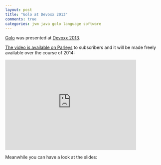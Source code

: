 ```yaml
---
layout: post
title: "Golo at Devoxx 2013"
comments: true
categories: jvm java golo language software
---
```


[Golo](http://golo-lang.org/) was presented at [Devoxx 2013](http://devoxx.be/).

[The video is available on Parleys](http://www.parleys.com/play/529c6e3fe4b0e619540cc3c6/) to subscribers and it will be made freely available over the course of 2014:

<iframe type="text/html" width="420" height="290" mozallowfullscreen="true" webkitallowfullscreen="true" src="http://www.parleys.com/share.html#play/529c6e3fe4b0e619540cc3c6" frameborder="0">&lt;br /&gt;</iframe>

Meanwhile you can have a look at the slides:

<script async class="speakerdeck-embed" data-id="2200ba302e9c0131c0c026e3fa07b66c" data-ratio="1.77777777777778" src="//speakerdeck.com/assets/embed.js"></script>

